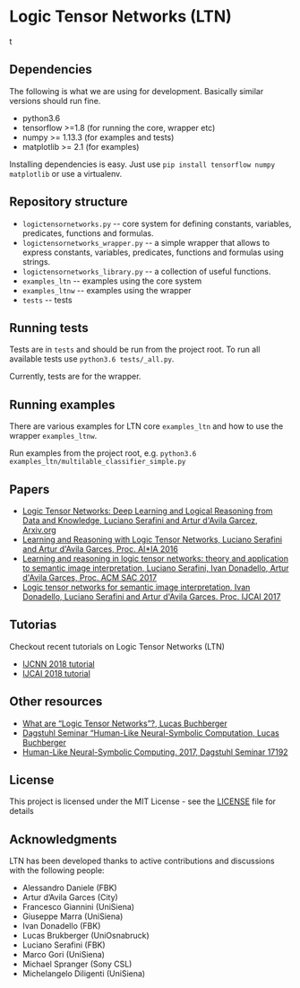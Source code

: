 # Logic Tensor Networks (LTN)

t
## Dependencies

The following is what we are using for development. Basically similar versions should run fine.

* python3.6
* tensorflow >=1.8 (for running the core, wrapper etc)
* numpy >= 1.13.3 (for examples and tests)
* matplotlib >= 2.1 (for examples)

Installing dependencies is easy. Just use ``pip install tensorflow numpy matplotlib`` or use a virtualenv.

## Repository structure

* ``logictensornetworks.py`` -- core system for defining constants, variables, predicates, functions and formulas.
* ``logictensornetworks_wrapper.py`` -- a simple wrapper that allows to express constants, variables, predicates, functions and formulas using strings.
* ``logictensornetworks_library.py`` -- a collection of useful functions.
* ``examples_ltn`` -- examples using the core system
* ``examples_ltnw`` -- examples using the wrapper
* ``tests`` -- tests

## Running tests

Tests are in ``tests`` and should be run from the project root. To run all available tests
use ``python3.6 tests/_all.py``.

Currently, tests are for the wrapper.

## Running examples

There are various examples for LTN core  ``examples_ltn`` and how to use the wrapper ``examples_ltnw``.

Run examples from the project root, e.g. ``python3.6 examples_ltn/multilable_classifier_simple.py``


## Papers

* [Logic Tensor Networks: Deep Learning and Logical Reasoning from Data and Knowledge, Luciano Serafini and  Artur d'Avila Garcez, Arxiv.org](https://arxiv.org/abs/1606.04422)
* [Learning and Reasoning with Logic Tensor Networks, Luciano Serafini and Artur d'Avila Garces, Proc. AI*IA 2016](https://link.springer.com/chapter/10.1007/978-3-319-49130-1_25)
* [Learning and reasoning in logic tensor networks: theory and application to semantic image interpretation, Luciano Serafini, Ivan Donadello, Artur d'Avila Garces, Proc. ACM SAC 2017](https://dl.acm.org/citation.cfm?id=3019642)
* [Logic tensor networks for semantic image interpretation, Ivan Donadello, Luciano Serafini and Artur d'Avila Garces. Proc. IJCAI 2017](https://www.ijcai.org/proceedings/2017/0221.pdf)

## Tutorias

Checkout recent tutorials on Logic Tensor Networks (LTN)

* [IJCNN 2018 tutorial](https://sites.google.com/fbk.eu/ltn/tutorial-ijcnn-2018)
* [IJCAI 2018 tutorial](https://sites.google.com/fbk.eu/ltn/tutorial-ijcai-2018)

## Other resources
* [What are “Logic Tensor Networks”?, Lucas Buchberger](https://lucas-bechberger.de/2017/11/16/what-are-logic-tensor-networks/)
* [Dagstuhl Seminar “Human-Like Neural-Symbolic Computation, Lucas Buchberger](https://lucas-bechberger.de/2017/05/17/dagstuhl-seminar-human-like-neural-symbolic-computation/)
* [Human-Like Neural-Symbolic Computing. 2017, Dagstuhl Seminar 17192](https://www.dagstuhl.de/17192)

## License

This project is licensed under the MIT License - see the [LICENSE](LICENSE) file for details

## Acknowledgments

LTN has been developed thanks to active contributions and discussions with the following people:
* Alessandro Daniele (FBK)
* Artur d’Avila Garces (City)
* Francesco Giannini (UniSiena)
* Giuseppe Marra (UniSiena)
* Ivan Donadello (FBK)
* Lucas Brukberger (UniOsnabruck)
* Luciano Serafini (FBK)
* Marco Gori (UniSiena)
* Michael Spranger (Sony CSL)
* Michelangelo Diligenti (UniSiena)

